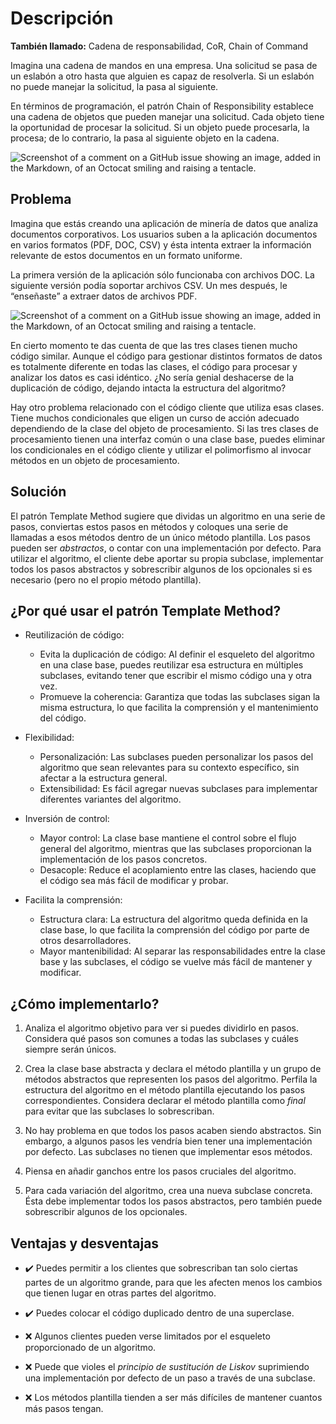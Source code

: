 # Descripción

**También llamado:** Cadena de responsabilidad, CoR, Chain of Command

Imagina una cadena de mandos en una empresa. Una solicitud se pasa de un eslabón a otro hasta que alguien es capaz de resolverla. Si un eslabón no puede manejar la solicitud, la pasa al siguiente.

En términos de programación, el patrón Chain of Responsibility establece una cadena de objetos que pueden manejar una solicitud. Cada objeto tiene la oportunidad de procesar la solicitud. Si un objeto puede procesarla, la procesa; de lo contrario, la pasa al siguiente objeto en la cadena.

![Screenshot of a comment on a GitHub issue showing an image, added in the Markdown, of an Octocat smiling and raising a tentacle.](https://refactoring.guru/images/patterns/content/chain-of-responsibility/chain-of-responsibility.png)

## Problema

Imagina que estás creando una aplicación de minería de datos que analiza documentos corporativos. Los usuarios suben a la aplicación documentos en varios formatos (PDF, DOC, CSV) y ésta intenta extraer la información relevante de estos documentos en un formato uniforme.

La primera versión de la aplicación sólo funcionaba con archivos DOC. La siguiente versión podía soportar archivos CSV. Un mes después, le “enseñaste” a extraer datos de archivos PDF.

![Screenshot of a comment on a GitHub issue showing an image, added in the Markdown, of an Octocat smiling and raising a tentacle.](https://refactoring.guru/images/patterns/diagrams/template-method/problem.png)

En cierto momento te das cuenta de que las tres clases tienen mucho código similar. Aunque el código para gestionar distintos formatos de datos es totalmente diferente en todas las clases, el código para procesar y analizar los datos es casi idéntico. ¿No sería genial deshacerse de la duplicación de código, dejando intacta la estructura del algoritmo?

Hay otro problema relacionado con el código cliente que utiliza esas clases. Tiene muchos condicionales que eligen un curso de acción adecuado dependiendo de la clase del objeto de procesamiento. Si las tres clases de procesamiento tienen una interfaz común o una clase base, puedes eliminar los condicionales en el código cliente y utilizar el polimorfismo al invocar métodos en un objeto de procesamiento.

## Solución

El patrón Template Method sugiere que dividas un algoritmo en una serie de pasos, conviertas estos pasos en métodos y coloques una serie de llamadas a esos métodos dentro de un único método plantilla. Los pasos pueden ser _abstractos_, o contar con una implementación por defecto. Para utilizar el algoritmo, el cliente debe aportar su propia subclase, implementar todos los pasos abstractos y sobrescribir algunos de los opcionales si es necesario (pero no el propio método plantilla).

## ¿Por qué usar el patrón Template Method?

- Reutilización de código:

    - Evita la duplicación de código: Al definir el esqueleto del algoritmo en una clase base, puedes reutilizar esa estructura en múltiples subclases, evitando tener que escribir el mismo código una y otra vez.
    - Promueve la coherencia: Garantiza que todas las subclases sigan la misma estructura, lo que facilita la comprensión y el mantenimiento del código.

- Flexibilidad:

    - Personalización: Las subclases pueden personalizar los pasos del algoritmo que sean relevantes para su contexto específico, sin afectar a la estructura general.
    - Extensibilidad: Es fácil agregar nuevas subclases para implementar diferentes variantes del algoritmo.

- Inversión de control:

    - Mayor control: La clase base mantiene el control sobre el flujo general del algoritmo, mientras que las subclases proporcionan la implementación de los pasos concretos.
    - Desacople: Reduce el acoplamiento entre las clases, haciendo que el código sea más fácil de modificar y probar.

- Facilita la comprensión:

    - Estructura clara: La estructura del algoritmo queda definida en la clase base, lo que facilita la comprensión del código por parte de otros desarrolladores.
    - Mayor mantenibilidad: Al separar las responsabilidades entre la clase base y las subclases, el código se vuelve más fácil de mantener y modificar.

## ¿Cómo implementarlo?

1. Analiza el algoritmo objetivo para ver si puedes dividirlo en pasos. Considera qué pasos son comunes a todas las subclases y cuáles siempre serán únicos.

2. Crea la clase base abstracta y declara el método plantilla y un grupo de métodos abstractos que representen los pasos del algoritmo. Perfila la estructura del algoritmo en el método plantilla ejecutando los pasos correspondientes. Considera declarar el método plantilla como _final_ para evitar que las subclases lo sobrescriban.

3. No hay problema en que todos los pasos acaben siendo abstractos. Sin embargo, a algunos pasos les vendría bien tener una implementación por defecto. Las subclases no tienen que implementar esos métodos.

4. Piensa en añadir ganchos entre los pasos cruciales del algoritmo.

5. Para cada variación del algoritmo, crea una nueva subclase concreta. Ésta debe implementar todos los pasos abstractos, pero también puede sobrescribir algunos de los opcionales.

## Ventajas y desventajas
- ✔️ Puedes permitir a los clientes que sobrescriban tan solo ciertas partes de un algoritmo grande, para que les afecten menos los cambios que tienen lugar en otras partes del algoritmo.

- ✔️ Puedes colocar el código duplicado dentro de una superclase.

- ❌ Algunos clientes pueden verse limitados por el esqueleto proporcionado de un algoritmo.

- ❌ Puede que violes el _principio de sustitución de Liskov_ suprimiendo una implementación por defecto de un paso a través de una subclase.

- ❌ Los métodos plantilla tienden a ser más difíciles de mantener cuantos más pasos tengan.